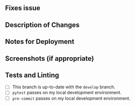 <!-- New Contributor? Welcome!

We recommend you check your privacy settings, so the name and email associated with
the commits are what you want them to be. See the contribution guide at
https://github.com/lucyparsons/OpenOversight/blob/develop/CONTRIB.md#recommended-privacy-settings for more infos.

Also make sure you have read and abide by the code of conduct:
https://github.com/lucyparsons/OpenOversight/blob/develop/CODE_OF_CONDUCT.md

If this pull request is not ready for review yet, please submit it as a draft.

Please write your PR name in the present imperative tense. Examples of that tense are: "Fix issue in the
dispatcher where…", "Improve our handling of…", etc.
-->
## Fixes issue


## Description of Changes


## Notes for Deployment


## Screenshots (if appropriate)


## Tests and Linting
 - [ ] This branch is up-to-date with the `develop` branch.
 - [ ] `pytest` passes on my local development environment.
 - [ ] `pre-commit` passes on my local development environment.

